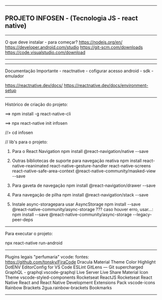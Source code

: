 ----------------------------------------------------------------------------------
PROJETO INFOSEN - (Tecnologia JS - react native)
----------------------------------------------------------------------------------

----------------------------------------------------------------------------------
O que deve instalar - para começar?
https://nodejs.org/en/
https://developer.android.com/studio
https://git-scm.com/downloads
https://code.visualstudio.com/download

----------------------------------------------------------------------------------



----------------------------------------------------------------------------------
Documentação Importante - reactnative - cofigurar acesso android - sdk - emulador

https://reactnative.dev/docs/
https://reactnative.dev/docs/environment-setup

----------------------------------------------------------------------------------

Histórico de criação do projeto:

==> npm install -g react-native-cli

==> npx react-native init infosen

//>
cd infosen

// lib's para o projeto:
1. Para o React Navigation
	npm install @react-navigation/native --save
	
2. Outras bibliotecas de suporte para navegação reativa
	npm install react-native-reanimated react-native-gesture-handler react-native-screens react-native-safe-area-context @react-native-community/masked-view --save

3. Para gaveta de navegação
	npm install @react-navigation/drawer --save
	
4. Para navegação de pilha
	npm install @react-navigation/stack --save
	
5. Instale async-storagepara usar AsyncStorage
	npm install --save @react-native-community/async-storage
	??? caso houver erro, usar...: npm install --save @react-native-community/async-storage --legacy-peer-deps
	
----------------------------------------------------------------------------------
Para executar o projeto:

npx react-native run-android



----------------------------------------------------------------------------------

Plugins legais "perfumaria" vcode:
fontes: https://github.com/tonsky/FiraCode
Dracula
Material Theme
Color Highlight
DotENV
EditorConfig for VS Code
ESLint
GitLens — Git supercharged
GraphQL - graphql.vscode-graphql
Live Server
Live Share
Material Icon Theme
vscode-styled-components
Rocketseat ReactJS
Rocketseat React Native
React and React Native Development Extensions Pack
vscode-icons
Rainbow Brackets 2gua.rainbow-brackets
Bookmarks


----------------------------------------------------------------------------------
